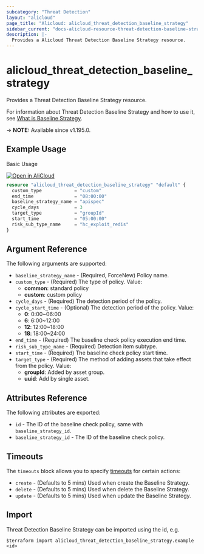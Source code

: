 ```yaml
---
subcategory: "Threat Detection"
layout: "alicloud"
page_title: "Alicloud: alicloud_threat_detection_baseline_strategy"
sidebar_current: "docs-alicloud-resource-threat-detection-baseline-strategy"
description: |-
  Provides a Alicloud Threat Detection Baseline Strategy resource.
---
```


# alicloud_threat_detection_baseline_strategy

Provides a Threat Detection Baseline Strategy resource.

For information about Threat Detection Baseline Strategy and how to use it, see [What is Baseline Strategy](https://www.alibabacloud.com/help/en/security-center/latest/api-sas-2018-12-03-modifystrategy).

-> **NOTE:** Available since v1.195.0.

## Example Usage

Basic Usage

<div style="display: block;margin-bottom: 40px;"><div class="oics-button" style="float: right;position: absolute;margin-bottom: 10px;">
  <a href="https://api.aliyun.com/terraform?resource=alicloud_threat_detection_baseline_strategy&exampleId=1975341a-56d8-9ff0-627e-9afc19a8a3cd52b1de21&activeTab=example&spm=docs.r.threat_detection_baseline_strategy.0.1975341a56&intl_lang=EN_US" target="_blank">
    <img alt="Open in AliCloud" src="https://img.alicdn.com/imgextra/i1/O1CN01hjjqXv1uYUlY56FyX_!!6000000006049-55-tps-254-36.svg" style="max-height: 44px; max-width: 100%;">
  </a>
</div></div>

```terraform
resource "alicloud_threat_detection_baseline_strategy" "default" {
  custom_type            = "custom"
  end_time               = "08:00:00"
  baseline_strategy_name = "apispec"
  cycle_days             = 3
  target_type            = "groupId"
  start_time             = "05:00:00"
  risk_sub_type_name     = "hc_exploit_redis"
}
```

## Argument Reference

The following arguments are supported:
* `baseline_strategy_name` - (Required, ForceNew) Policy name.
* `custom_type` - (Required) The type of policy. Value:
  * **common**: standard policy
  * **custom**: custom policy
* `cycle_days` - (Required) The detection period of the policy.
* `cycle_start_time` - (Optional) The detection period of the policy. Value:
  * **0**: 0:00~06:00
  * **6**: 6:00~12:00
  * **12**: 12:00~18:00
  * **18**: 18:00~24:00
* `end_time` - (Required) The baseline check policy execution end time.
* `risk_sub_type_name` - (Required) Detection item subtype.
* `start_time` - (Required) The baseline check policy start time.
* `target_type` - (Required) The method of adding assets that take effect from the policy. Value:
  * **groupId**: Added by asset group.
  * **uuid**: Add by single asset.


## Attributes Reference

The following attributes are exported:
* `id` - The ID of the baseline check policy, same with `baseline_strategy_id`.
* `baseline_strategy_id` - The ID of the baseline check policy.

## Timeouts

The `timeouts` block allows you to specify [timeouts](https://developer.hashicorp.com/terraform/language/resources/syntax#operation-timeouts) for certain actions:
* `create` - (Defaults to 5 mins) Used when create the Baseline Strategy.
* `delete` - (Defaults to 5 mins) Used when delete the Baseline Strategy.
* `update` - (Defaults to 5 mins) Used when update the Baseline Strategy.

## Import

Threat Detection Baseline Strategy can be imported using the id, e.g.

```shell
$terraform import alicloud_threat_detection_baseline_strategy.example <id>
```